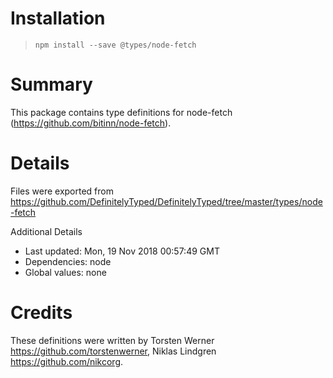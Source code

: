 # Installation
> `npm install --save @types/node-fetch`

# Summary
This package contains type definitions for node-fetch (https://github.com/bitinn/node-fetch).

# Details
Files were exported from https://github.com/DefinitelyTyped/DefinitelyTyped/tree/master/types/node-fetch

Additional Details
 * Last updated: Mon, 19 Nov 2018 00:57:49 GMT
 * Dependencies: node
 * Global values: none

# Credits
These definitions were written by Torsten Werner <https://github.com/torstenwerner>, Niklas Lindgren <https://github.com/nikcorg>.

